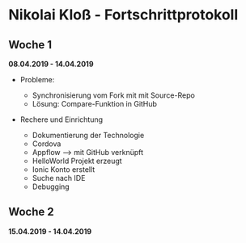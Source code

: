# Nikolai Kloß - Fortschrittprotokoll



## Woche 1

**08.04.2019 - 14.04.2019**

- Probleme:
  - Synchronisierung vom Fork mit mit Source-Repo
  - Lösung: Compare-Funktion in GitHub

- Rechere und Einrichtung
  - Dokumentierung der Technologie
  - Cordova
  - Appflow --> mit GitHub verknüpft
  - HelloWorld Projekt erzeugt
  - Ionic Konto erstellt
  - Suche nach IDE
  - Debugging



## Woche 2

**15.04.2019 - 14.04.2019**
